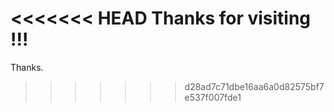 <<<<<<< HEAD
Thanks for visiting !!!
=======
Thanks.
>>>>>>> d28ad7c71dbe16aa6a0d82575bf7e537f007fde1

